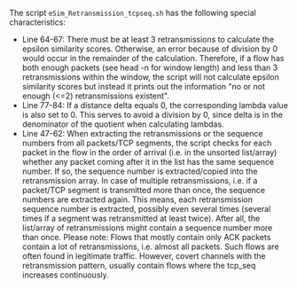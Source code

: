 The script `eSim_Retransmission_tcpseq.sh` has the following special characteristics:

* Line 64-67: There must be at least 3 retransmissions to calculate the epsilon similarity scores. Otherwise, an error because of division by 0 would occur in the remainder of the calculation. Therefore, if a flow has both enough packets (see head -n for window length) and less than 3 retransmissions within the window, the script will not calculate epsilon similarity scores but instead it prints out the information "no or not enough (<=2) retransmissions existent".
* Line 77-84: If a distance delta equals 0, the corresponding lambda value is also set to 0. This serves to avoid a division by 0, since delta is in the denominator of the quotient when calculating lambdas.
* Line 47-62: When extracting the retransmissions or the sequence numbers from all packets/TCP segments, the script checks for each packet in the flow in the order of arrival (i.e. in the unsorted list/array) whether any packet coming after it in the list has the same sequence number. If so, the sequence number is extracted/copied into the retransmission array. In case of multiple retransmissions, i.e. if a packet/TCP segment is transmitted more than once, the sequence numbers are extracted again. This means, each retransmission sequence number is extracted, possibly even several times (several times if a segment was retransmitted at least twice). After all, the list/array of retransmissions might contain a sequence number more than once. Please note: Flows that mostly contain only ACK packets contain a lot of retransmissions, i.e. almost all packets. Such flows are often found in legitimate traffic. However, covert channels with the retransmission pattern, usually contain flows where the tcp_seq increases continuously.

